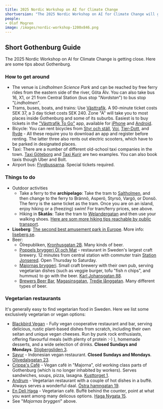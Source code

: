 ```yaml
---
title: 2025 Nordic Workshop on AI for Climate Change
shortversion: "The 2025 Nordic Workshop on AI for Climate Change will gather researchers from the Nordics. This one-day, in-person workshop, will take place in Gothenburg, Sweden, May 13th 2025. The workshop will feature a mix of keynotes, oral presentations, and posters around the topics of AI for climate change, including AI for biodiversity and the green transition. The workshop will be a meeting point for a wide range of researchers from (primarily) around the Nordic countries."
people:
- Olof Mogren
image: /images/nordic-workshop-1200x846.png
---
```


## Short Gothenburg Guide

The 2025 Nordic Workshop on AI for Climate Change is getting close. Here are some tips about Gothenburg.

### How to get around

* The venue is *Lindholmen Science Park* and can be reached by free ferry rides from the eastern side of the river, Göta Älv. You can also take bus 16, X1, or 21 from Central Station (bus stop "*Nordstan*") to bus stop "*Lindholmen*".
* Trams, buses, boats, and trains: Use [Västtrafik](https://www.vasttrafik.se/). A 90-minute ticket costs SEK 37, a 3 day ticket costs SEK 240. Zone "A" will take you to most places inside Gothenburg and some of its suburbs. Easiest is to buy tickets in the ["Västtrafik To Go"](https://www.vasttrafik.se/biljetter/mer-om-biljetter/vasttrafik-to-go/) app, available for [iPhone](https://itunes.apple.com/se/app/vasttrafik-to-go/id424903083?mt=8) and [Android](https://play.google.com/store/apps/details?id=com.vaesttrafik.vaesttrafik&hl=sv).
* Bicycle: You can rent bicycles from [Styr och ställ](https://styrochstall.se/sv/faq/), [Voi](https://www.voi.com/sv/stad/gothenburg), [Tier-Dott](https://ridedott.com/sv/), and [Ryde](https://www.ryde-technology.com/) - All these require you to download an app and register before renting. The latter three also rents out electric scooters, which have to be parked in designated places.
* Taxi: There are a number of different old-school taxi companies in the town. [Taxi Göteborg](https://www.taxigoteborg.se/) and [Taxi Kurir](https://www.taxikurir.se/goteborg) are two examples. You can also book taxis though Uber and Bolt.
* Airport bus: [Flygbussarna](https://www.flygbussarna.se/landvetter). Special tickets required.

### Things to do

* Outdoor activities
    * Take a ferry to the **archipelago**: Take the tram to [Saltholmen](https://www.vasttrafik.se/reseplanering/hallplatser/9021014005630000/), and then change to the ferry to Brännö, Asperö, Styrsö, Vargö, or Donsö. The ferry is the same ticket as the tram. Once you are on an island, enjoy hiking or a (freezing) swim! For tram/ferry prices, see above.
    * Hiking in **Skatås**: Take the tram to [Welandergatan](https://www.vasttrafik.se/reseplanering/hallplatser/9021014007370000/) and then use your walking shoes. [Here are som more hiking tips reachable by public transport](https://www.vasttrafik.se/om-vasttrafik/blogg/vandra-mellan-hallplatser/).
* **Liseberg**: [The second best amusement park in Europe](https://www.mynewsdesk.com/se/liseberg/pressreleases/swedens-liseberg-is-europes-second-best-amusement-park-3204578). More info: [liseberg.se](https://liseberg.se/).
* Beer:
    * Ölrepubliken, [Kronhusgatan 2B](https://maps.app.goo.gl/bTZL4obaUodfVzmM8). Many kinds of beer.
    * [Poppels bryggeri Öl och Mat](https://www.poppels.se/olochmat/) - restaurant in Sweden's largest craft brewery. 12 minutes from central station with commuter train [Station Jonsered](https://www.vasttrafik.se/reseplanering/hallplatser/9021014013100000/). Open Thursday to Saturday.
    * [Majornas bryggeri](https://majornasbryggeri.se/). Small craft brewery with their own pub, serving vegetarian dishes (such as veggie burger, tofu "fish n chips", and hummus) to go with the beer. [Karl Johansgatan 88](https://maps.app.goo.gl/t7Lq9yC5BQiS7xwF6).
    * [Brewers Beer Bar](https://www.brewersbeerbar.se/), [Magasinsgatan](https://maps.app.goo.gl/62AsjtLmVELHzwWq7), [Tredje långgatan](https://maps.app.goo.gl/MJSppEgBT3gE86KC8). Many different types of beer.

### Vegetarian restaurants

It's generally easy to find vegetarian food in Sweden. Here we list some exclusively vegetarian or vegan options:
* [Blackbird Vegan](https://blackbirdvegan.se/) - Fully vegan cooperative restaurant and bar, serving delicious, rustic plant-based dishes from scratch, including their own seitan and unique vegan cheeses. Run by punk rock enthusiasts, offering flavourful meals (with plenty of protein :-) ), homemade desserts, and a wide selection of drinks. **Closed Sundays and Mondays**. [Stigbergsliden 3](https://maps.app.goo.gl/ZKX4Neef89m3qQPq6).
* [Sayur](https://www.instagram.com/sayur_warung/) - Indonesian vegan restaurant. **Closed Sundays and Mondays**.  [Olivedalsgatan 23](https://maps.app.goo.gl/Yg2WDQYDS5ZUFTqf9).
* [Crippa's Café](https://www.goteborg.com/platser/crippas-cafe) - Vegan café in "Majorna", old working class parts of Gothenburg (which is no longer inhabited by workers). Serves sandwiches, soups, pizza, lasagna. [Kusttorget 1](https://maps.app.goo.gl/YLjTNrCyfW4bKNJK8).
* [Andrum](https://www.instagram.com/andrum.veg/) - Vegetarian restaurant with a couple of hot dishes in a buffé. Always serves a wonderful daal. [Östra hamngatan 19](https://maps.app.goo.gl/qumMpuYUHpk69MXy5).
* [En Deli Haga](https://www.instagram.com/endelihaga/) - Vegetarian café. Buffé behind the counter, point at what you want among many delicous options. [Haga Nygata 15](https://maps.app.goo.gl/XYuumHHQ2eWWqwfm6).
* See "*Majornas bryggeri*" above.


